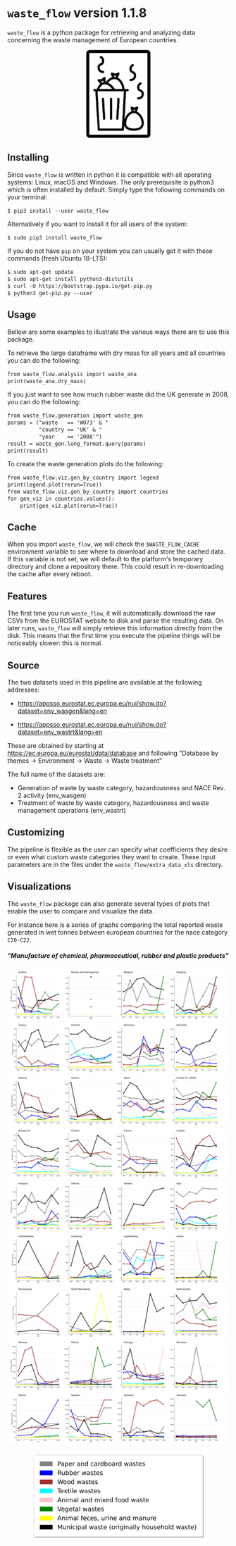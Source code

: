 # `waste_flow` version 1.1.8

`waste_flow` is a python package for retrieving and analyzing data concerning the waste management of European countries.

<p align="center">
<img height="200" src="waste_flow/reports/template/logo.png?raw=true">
</p>

## Installing

Since `waste_flow` is written in python it is compatible with all operating systems: Linux, macOS and Windows. The only prerequisite is python3 which is often installed by default. Simply type the following commands on your terminal:

    $ pip3 install --user waste_flow

Alternatively if you want to install it for all users of the system:

    $ sudo pip3 install waste_flow

If you do not have `pip` on your system you can usually get it with these commands (fresh Ubuntu 18-LTS):

    $ sudo apt-get update
    $ sudo apt-get install python3-distutils
    $ curl -O https://bootstrap.pypa.io/get-pip.py
    $ python3 get-pip.py --user

## Usage

Bellow are some examples to illustrate the various ways there are to use this package.

To retrieve the large dataframe with dry mass for all years and all countries you can do the following:

    from waste_flow.analysis import waste_ana
    print(waste_ana.dry_mass)

If you just want to see how much rubber waste did the UK generate in 2008, you can do the following:

    from waste_flow.generation import waste_gen
    params = ("waste   == 'W073' & "
              "country == 'UK' & "
              "year    == '2008'")
    result = waste_gen.long_format.query(params)
    print(result)

To create the waste generation plots do the following:

    from waste_flow.viz.gen_by_country import legend
    print(legend.plot(rerun=True))
    from waste_flow.viz.gen_by_country import countries
    for gen_viz in countries.values():
        print(gen_viz.plot(rerun=True))

## Cache

When you import `waste_flow`, we will check the `$WASTE_FLOW_CACHE` environment variable to see where to download and store the cached data. If this variable is not set, we will default to the platform's temporary directory and clone a repository there. This could result in re-downloading the cache after every reboot.

## Features

The first time you run `waste_flow`, it will automatically download the raw CSVs from the EUROSTAT website to disk and parse the resulting data. On later runs, `waste_flow` will simply retrieve this information directly from the disk. This means that the first time you execute the pipeline things will be noticeably slower: this is normal.

## Source

The two datasets used in this pipeline are available at the following addresses:

* https://appsso.eurostat.ec.europa.eu/nui/show.do?dataset=env_wasgen&lang=en

* https://appsso.eurostat.ec.europa.eu/nui/show.do?dataset=env_wastrt&lang=en

These are obtained by starting at https://ec.europa.eu/eurostat/data/database and following "Database by themes -> Environment -> Waste -> Waste treatment"

The full name of the datasets are:

* Generation of waste by waste category, hazardousness and NACE Rev. 2 activity (env_wasgen)                                  
* Treatment of waste by waste category, hazardousness and waste management operations (env_wastrt)

## Customizing

The pipeline is flexible as the user can specify what coefficients they desire or even what custom waste categories they want to create. These input parameters are in the files under the `waste_flow/extra_data_xls` directory.

## Visualizations

The `waste_flow` package can also generate several types of plots that enable the user to compare and visualize the data.

For instance here is a series of graphs comparing the total reported waste generated in wet tonnes between european countries for the nace category `C20-C22`. 

##### "Manufacture of chemical, pharmaceutical, rubber and plastic products"

![Waste generated graph part 1](showcase/AT_BA_BE_BG.svg?sanitize=true "Waste generated graph part 1")
![Waste generated graph part 2](showcase/CY_CZ_DE_DK.svg?sanitize=true "Waste generated graph part 2")
![Waste generated graph part 3](showcase/EE_EL_ES_EU27_2020.svg?sanitize=true "Waste generated graph part 3")
![Waste generated graph part 4](showcase/EU28_FI_FR_HR.svg?sanitize=true "Waste generated graph part 4")
![Waste generated graph part 5](showcase/HU_IE_IS_IT.svg?sanitize=true "Waste generated graph part 5")
![Waste generated graph part 6](showcase/LI_LT_LU_LV.svg?sanitize=true "Waste generated graph part 6")
![Waste generated graph part 7](showcase/ME_MK_MT_NL.svg?sanitize=true "Waste generated graph part 7")
![Waste generated graph part 8](showcase/NO_PL_PT_RO.svg?sanitize=true "Waste generated graph part 8")
![Waste generated graph part 9](showcase/RS_SE_SI_SK.svg?sanitize=true "Waste generated graph part 9")

<p align="center">
<img height="200" src="showcase/legend.svg?sanitize=true">
</p>